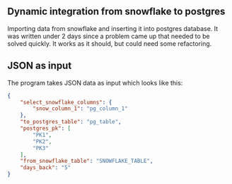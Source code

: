 ## Dynamic integration from snowflake to postgres

Importing data from snowflake and inserting it into postgres database. It was written under 2 days since a problem came up that needed to be solved quickly. It works as it should, but could need some refactoring.

## JSON as input
The program takes JSON data as input which looks like this: 
```json
{
    "select_snowflake_columns": {
        "snow_column_1": "pg_column_1"
    },
    "to_postgres_table": "pg_table",
    "postgres_pk": [
        "PK1",
        "PK2",
        "PK3"
    ],
    "from_snowflake_table": "SNOWFLAKE_TABLE",
    "days_back": "5"
}
```
